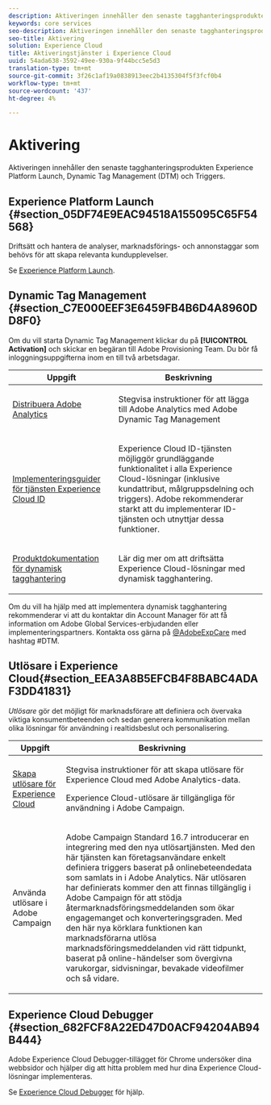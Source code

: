 ```yaml
---
description: Aktiveringen innehåller den senaste tagghanteringsprodukten som kallas Experience Platform Launch. Dynamic Tag Management (DTM) och Triggers.
keywords: core services
seo-description: Aktiveringen innehåller den senaste tagghanteringsprodukten som kallas Experience Platform Launch. Dynamic Tag Management (DTM) och Triggers.
seo-title: Aktivering
solution: Experience Cloud
title: Aktiveringstjänster i Experience Cloud
uuid: 54ada638-3592-49ee-930a-9f44bcc5e5d3
translation-type: tm+mt
source-git-commit: 3f26c1af19a0838913eec2b4135304f5f3fcf0b4
workflow-type: tm+mt
source-wordcount: '437'
ht-degree: 4%

---
```



# Aktivering

Aktiveringen innehåller den senaste tagghanteringsprodukten Experience Platform Launch, Dynamic Tag Management (DTM) och Triggers.

## Experience Platform Launch {#section_05DF74E9EAC94518A155095C65F54568}

Driftsätt och hantera de analyser, marknadsförings- och annonstaggar som behövs för att skapa relevanta kundupplevelser.

Se [Experience Platform Launch](https://docs.adobe.com/content/help/en/launch/using/intro/get-started/quick-start.html).

## Dynamic Tag Management {#section_C7E000EEF3E6459FB4B6D4A8960DD8F0}

Om du vill starta Dynamic Tag Management klickar du på **[!UICONTROL Activation]** och skickar en begäran till Adobe Provisioning Team. Du bör få inloggningsuppgifterna inom en till två arbetsdagar.

<table id="table_3241FF7CA0B242BFAFC68362A62AA0C7"> 
 <thead> 
  <tr> 
   <th colname="col1" class="entry"> Uppgift </th> 
   <th colname="col2" class="entry"> Beskrivning </th> 
  </tr> 
 </thead>
 <tbody> 
  <tr> 
   <td colname="col1"> <p> <a href="https://docs.adobe.com/content/help/en/dtm/using/tools/analytics-dtm.html" format="html" scope="external"> Distribuera Adobe Analytics </a> </p> </td> 
   <td colname="col2"> <p> Stegvisa instruktioner för att lägga till Adobe Analytics med Adobe Dynamic Tag Management </p> </td> 
  </tr> 
  <tr> 
   <td colname="col1"> <p> <a href="https://docs.adobe.com/content/help/en/id-service/using/implementation-guides/implementation-guides.html" format="html" scope="external"> Implementeringsguider för tjänsten Experience Cloud ID </a> </p> </td> 
   <td colname="col2"> <p>Experience Cloud ID-tjänsten möjliggör grundläggande funktionalitet i alla Experience Cloud-lösningar (inklusive kundattribut, målgruppsdelning och triggers). Adobe rekommenderar starkt att du implementerar ID-tjänsten och utnyttjar dessa funktioner. </p> </td> 
  </tr> 
  <tr> 
   <td colname="col1"> <p> <a href="https://docs.adobe.com/content/help/sv-SE/dtm/using/dtm-home.html" format="https" scope="external"> Produktdokumentation för dynamisk tagghantering </a> </p> </td> 
   <td colname="col2"> <p>Lär dig mer om att driftsätta Experience Cloud-lösningar med dynamisk tagghantering. </p> </td>
  </tr> 
 </tbody> 
</table>

Om du vill ha hjälp med att implementera dynamisk tagghantering rekommenderar vi att du kontaktar din Account Manager för att få information om Adobe Global Services-erbjudanden eller implementeringspartners. Kontakta oss gärna på [@AdobeExpCare](https://twitter.com/AdobeExpCare) med hashtag #DTM.

## Utlösare i Experience Cloud{#section_EEA3A8B5EFCB4F8BABC4ADAF3DD41831}

*Utlösare* gör det möjligt för marknadsförare att definiera och övervaka viktiga konsumentbeteenden och sedan generera kommunikation mellan olika lösningar för användning i realtidsbeslut och personalisering.

<table id="table_AF6842470172429EA97C9B02163BD0C3"> 
 <thead> 
  <tr> 
   <th colname="col1" class="entry"> Uppgift </th>
   <th colname="col2" class="entry"> Beskrivning </th>
  </tr> 
 </thead>
 <tbody> 
  <tr> 
   <td colname="col1"> <p> <a href="../activation/triggers.md#concept_887B30241B3E4DB0A2553B2996E2D4FB" format="dita" scope="local"> Skapa utlösare för Experience Cloud </a> </p> </td> 
   <td colname="col2"> <p> Stegvisa instruktioner för att skapa utlösare för Experience Cloud med Adobe Analytics-data. </p> <p>Experience Cloud-utlösare är tillgängliga för användning i Adobe Campaign. </p> </td>
  </tr>
  <tr> 
   <td colname="col1"> <p>Använda utlösare i Adobe Campaign </p> </td> 
   <td colname="col2"> <p> Adobe Campaign Standard 16.7 introducerar en integrering med den nya utlösartjänsten. Med den här tjänsten kan företagsanvändare enkelt definiera triggers baserat på onlinebeteendedata som samlats in i Adobe Analytics. När utlösaren har definierats kommer den att finnas tillgänglig i Adobe Campaign för att stödja återmarknadsföringsmeddelanden som ökar engagemanget och konverteringsgraden. Med den här nya körklara funktionen kan marknadsförarna utlösa marknadsföringsmeddelanden vid rätt tidpunkt, baserat på online-händelser som övergivna varukorgar, sidvisningar, bevakade videofilmer och så vidare. </p> </td>
  </tr>
 </tbody>
</table>


## Experience Cloud Debugger {#section_682FCF8A22ED47D0ACF94204AB94B444}

Adobe Experience Cloud Debugger-tillägget för Chrome undersöker dina webbsidor och hjälper dig att hitta problem med hur dina Experience Cloud-lösningar implementeras.

Se [Experience Cloud Debugger](https://docs.adobe.com/content/help/en/debugger/using/experience-cloud-debugger.html) för hjälp.
